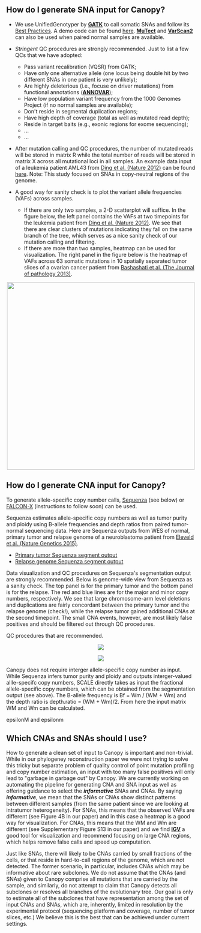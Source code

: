 ## **How do I generate SNA input for Canopy?**

 * We use UnifiedGenotyper by **[GATK](https://software.broadinstitute.org/gatk/)** to call somatic SNAs and follow its [Best Practices](https://software.broadinstitute.org/gatk/best-practices/). A demo code can be found [here](https://github.com/yuchaojiang/Canopy/blob/master/instruction/UnifiedGenotyper.sh). **[MuTect](http://archive.broadinstitute.org/cancer/cga/mutect)** and **[VarScan2](http://massgenomics.org/varscan)** can also be used when paired normal samples are available.

 * *Stringent* QC procedures are strongly recommended. Just to list a few QCs that we have adopted:
    * Pass variant recalibration (VQSR) from GATK;
    * Have only one alternative allele (one locus being double hit by two different SNAs in one patient is very unlikely);
    * Are highly deleterious (i.e., focuse on driver mutations) from functional annotations (**[ANNOVAR](http://annovar.openbioinformatics.org/en/latest/)**);
    * Have low population variant frequency from the 1000 Genomes Project (if no normal samples are available);
    * Don't reside in segmental duplication regions;
    * Have high depth of coverage (total as well as mutated read depth);
    * Reside in target baits (e.g., exonic regions for exome sequencing);
    * ...
    * ...
      

 * After mutation calling and QC procedures, the number of mutated reads will be stored in matrix R while the total number of reads will be stored in matrix X across all mutational loci in all samples. An example data input of a leukemia patient AML43 from [Ding et al. (Nature 2012)](http://www.nature.com/nature/journal/v481/n7382/full/nature10738.html) can be found [here](https://github.com/yuchaojiang/Canopy/blob/master/instruction/AML43_DingEtAl.txt). Note: This study focused on SNAs in copy-neutral regions of the genome.
 
 * A good way for sanity check is to plot the variant allele frequencies (VAFs) across samples.
   * If there are only two samples, a 2-D scatterplot will suffice. In the figure below, the left panel contains the VAFs at two timepoints for the leukemia patient from [Ding et al. (Nature 2012)](http://www.nature.com/nature/journal/v481/n7382/full/nature10738.html). We see that there are clear clusters of mutations indicating they fall on the same branch of the tree, which serves as a nice sanity check of our mutation calling and filtering.
   * If there are more than two samples, heatmap can be used for visualization. The right panel in the figure below is the heatmap of VAFs across 63 somatic mutations in 10 spatially separated tumor slices of a ovarian cancer patient from [Bashashati et al. (The Journal of pathology 2013)](http://onlinelibrary.wiley.com/doi/10.1002/path.4230/abstract).

<p align="center">
  <img src='https://github.com/yuchaojiang/Canopy/blob/master/instruction/demo-page-001.jpg' width='500' height='500' >
</p>

## **How do I generate CNA input for Canopy?**
To generate allele-specific copy number calls, [Sequenza](https://cran.r-project.org/web/packages/sequenza/index.html) (see below) or [FALCON-X](https://cran.fhcrc.org/web/packages/falconx/index.html) (instructions to follow soon) can be used.

Sequenza estimates allele-specific copy numbers as well as tumor purity and ploidy using B-allele frequencies and depth ratios from paired tumor-normal sequencing data. Here are Sequenza outputs from WES of normal, primary tumor and relapse genome of a neuroblastoma patient from [Eleveld et al. (Nature Genetics 2015)](http://www.nature.com/ng/journal/v47/n8/abs/ng.3333.html).

   * [Primary tumor Sequenza segment output](https://github.com/yuchaojiang/Canopy/blob/master/instruction/primary.txt)
   * [Relapse genome Sequenza segment output](https://github.com/yuchaojiang/Canopy/blob/master/instruction/relapse.txt)

Data visualization and QC procedures on Sequenza's segmentation output are strongly recommended. Below is genome-wide view from Sequenza as a sanity check. The top panel is for the primary tumor and the bottom panel is for the relapse. The red and blue lines are for the major and minor copy numbers, respectively. We see that large chromosome-arm level deletions and duplications are fairly concordant between the primary tumor and the relapse genome (check!), while the relapse tumor gained additional CNAs at the second timepoint. The small CNA events, however, are most likely false positives and should be filtered out through QC procedures.

QC procedures that are recommended.

<p align="center">
  <img src='https://github.com/yuchaojiang/Canopy/blob/master/instruction/primary.jpg' >
</p>
<p align="center">
  <img src='https://github.com/yuchaojiang/Canopy/blob/master/instruction/relapse.jpg' >
</p>

Canopy does not require interger allele-specific copy number as input. While Sequenza infers tumor purity and ploidy and outputs interger-valued allle-specifc copy numbers, SCALE directly takes as input the fractional allele-specific copy numbers, which can be obtained from the segmentation output (see above). The B-allele frequency is Bf = Wm / (WM + Wm) and the depth ratio is depth.ratio = (WM + Wm)/2. From here the input matrix WM and Wm can be calculated.
    
 epsilonM and epsilonm
    
    
## **Which CNAs and SNAs should I use?**
  
  How to generate a clean set of input to Canopy is important and non-trivial. While in our phylogeney reconstruction paper we were not trying to solve this tricky but separate problem of quality control of point mutation profiling and copy number estimation, an input with too many false positives will only lead to "garbage in garbage out" by Canopy. We are currently working on automating the pipeline for generating CNA and SNA input as well as offering guidance to select the ***informative*** SNAs and CNAs. By saying ***informative***, we mean that the SNAs or CNAs show distinct patterns between different samples (from the same patient since we are looking at intratumor heterogeneity). For SNAs, this means that the observed VAFs are different (see Figure 4B in our paper) and in this case a heatmap is a good way for visualization. For CNAs, this means that the WM and Wm are different (see Supplementary Figure S13 in our paper) and we find **[IGV](http://software.broadinstitute.org/software/igv/)** a good tool for visualization and recommend focusing on large CNA regions, which helps remove false calls and speed up computation.
  
  Just like SNAs, there will likely to be CNAs carried by small fractions of the cells, or that reside in hard-to-call regions of the genome, which are not detected. The former scenario, in particular, includes CNAs which may be informative about rare subclones. We do not assume that the CNAs (and SNAs) given to Canopy comprise all mutations that are carried by the sample, and similarly, do not attempt to claim that Canopy detects all subclones or resolves all branches of the evolutionary tree. Our goal is only to estimate all of the subclones that have representation among the set of input CNAs and SNAs, which are, inherently, limited in resolution by the experimental protocol (sequencing platform and coverage, number of tumor slices, etc.) We believe this is the best that can be achieved under current settings.
